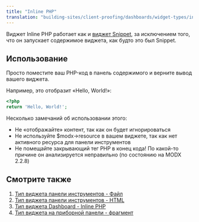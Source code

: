```yaml
---
title: "Inline PHP"
translation: "building-sites/client-proofing/dashboards/widget-types/inline-php"
---
```


Виджет Inline PHP работает как и [виджет Snippet](building-sites/client-proofing/dashboards/widget-types/snippet "Тип виджета на приборной панели - фрагмент"), за исключением того, что он запускает содержимое виджета, как будто это был Snippet.

## Использование

Просто поместите ваш PHP-код в панель содержимого и верните вывод вашего виджета.

Например, это отобразит «Hello, World!»:

```php
<?php
return 'Hello, World!';
```

Несколько замечаний об использовании этого:

- Не «отображайте» контент, так как он будет игнорироваться
- Не используйте $modx->resource в вашем виджете, так как нет активного ресурса для панели инструментов
- Не помещайте закрывающий тег PHP в конец кода! По какой-то причине он анализируется неправильно (по состоянию на MODX 2.2.8)

## Смотрите также

1. [Тип виджета панели инструментов - Файл](building-sites/client-proofing/dashboards/widget-types/file)
2. [Тип виджета панели инструментов - HTML](building-sites/client-proofing/dashboards/widget-types/html)
3. [Тип виджета Dashboard - Inline PHP](building-sites/client-proofing/dashboards/widget-types/inline-php)
4. [Тип виджета на приборной панели - фрагмент](building-sites/client-proofing/dashboards/widget-types/snippet)

